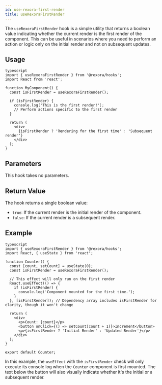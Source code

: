 ```yaml
---
id: use-rexora-first-render
title: useRexoraFirstRender
---
```


The `useRexoraFirstRender` hook is a simple utility that returns a boolean value indicating whether the current render is the first render of the component. This can be useful in scenarios where you need to perform an action or logic only on the initial render and not on subsequent updates.

## Usage
```
typescript
import { useRexoraFirstRender } from '@rexora/hooks';
import React from 'react';

function MyComponent() {
  const isFirstRender = useRexoraFirstRender();

  if (isFirstRender) {
    console.log('This is the first render!');
    // Perform actions specific to the first render
  }

  return (
    <div>
      {isFirstRender ? 'Rendering for the first time' : 'Subsequent render'}
    </div>
  );
}
```
## Parameters

This hook takes no parameters.

## Return Value

The hook returns a single boolean value:

*   `true`: If the current render is the initial render of the component.
*   `false`: If the current render is a subsequent render.

## Example
```
typescript
import { useRexoraFirstRender } from '@rexora/hooks';
import React, { useState } from 'react';

function Counter() {
  const [count, setCount] = useState(0);
  const isFirstRender = useRexoraFirstRender();

  // This effect will only run on the first render
  React.useEffect(() => {
    if (isFirstRender) {
      console.log('Component mounted for the first time.');
    }
  }, [isFirstRender]); // Dependency array includes isFirstRender for clarity, though it won't change

  return (
    <div>
      <p>Count: {count}</p>
      <button onClick={() => setCount(count + 1)}>Increment</button>
      <p>{isFirstRender ? 'Initial Render' : 'Updated Render'}</p>
    </div>
  );
}

export default Counter;
```
In this example, the `useEffect` with the `isFirstRender` check will only execute its console log when the `Counter` component is first mounted. The text below the button will also visually indicate whether it's the initial or a subsequent render.